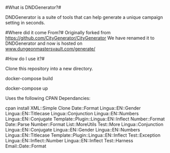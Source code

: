 #What is DNDGenerator?#

DNDGenerator is a suite of tools that can help generate a unique campaign setting in seconds. 

#Where did it come From?#
Originally forked from https://github.com/CityGenerator/CityGenerator
We have renamed it to DNDGenerator and now is hosted on www.dungeonmastersvault.com/generate/

#How do I use it?#

Clone this repository into a new directory.

docker-compose build

docker-compose up

Uses the following CPAN Dependancies:

cpan install XML::Simple Clone Date::Format Lingua::EN::Gender Lingua::EN::Titlecase Lingua::Conjunction Lingua::EN::Numbers Lingua::EN::Conjugate Template::Plugin::Lingua::EN::Inflect Number::Format Date::Parse Number::Format List::MoreUtils Test::More Lingua::Conjunction Lingua::EN::Conjugate Lingua::EN::Gender Lingua::EN::Numbers Lingua::EN::Titlecase Template::Plugin::Lingua::EN::Inflect Test::Exception Lingua::EN::Inflect::Number Lingua::EN::Inflect Test::Harness Email::Date::Format

